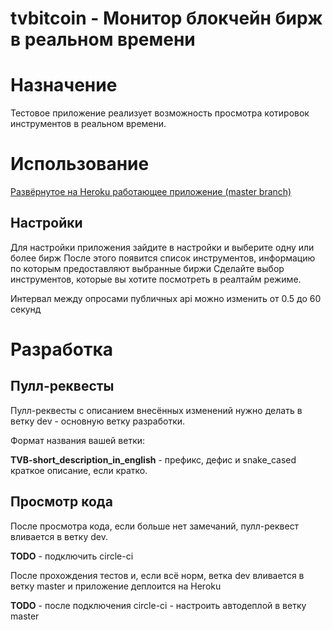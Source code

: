 tvbitcoin - Монитор блокчейн бирж в реальном времени
====================================================

# Назначение

Тестовое приложение реализует возможность просмотра котировок инструментов в реальном времени.

# Использование

[Развёрнутое на Heroku работающее приложение (master branch)](https://shrouded-peak-45252.herokuapp.com/)

## Настройки

Для настройки приложения зайдите в настройки и выберите одну или более бирж
После этого появится список инструментов, информацию по которым предоставляют выбранные биржи
Сделайте выбор инструментов, которые вы хотите посмотреть в реалтайм режиме.

Интервал между опросами публичных api можно изменить от 0.5 до 60 секунд

# Разработка

## Пулл-реквесты

Пулл-реквесты с описанием внесённых изменений нужно делать в ветку dev - основную ветку разработки.

Формат названия вашей ветки:

**TVB-short_description_in_english** - префикс, дефис и snake_cased краткое описание, если кратко.

## Просмотр кода

После просмотра кода, если больше нет замечаний, пулл-реквест вливается в ветку dev.

**TODO** - подключить circle-ci

После прохождения тестов и, если всё норм, ветка dev вливается в ветку master и приложение деплоится на Heroku

**TODO** - после подключения circle-ci - настроить автодеплой в ветку master
